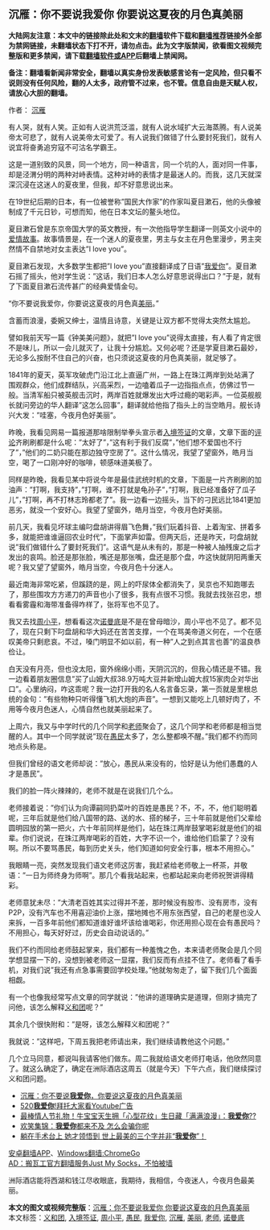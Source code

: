 <h2>沉雁：你不要说我爱你 你要说这夏夜的月色真美丽</h2> <p class="notice"><b>大陆网友注意：本文中的链接除此处和文末的<a href="https://github.com/bannedbook/fanqiang" >翻墙</a>软件下载和<a href="https://github.com/killgcd/justmysocks/blob/master/README.md">翻墙推荐</a>链接外全部为禁网链接，未翻墙状态下打不开，请勿点击。此为文字版禁闻，欲看图文视频完整版和更多禁闻，请下载<a href="https://github.com/bannedbook/fanqiang">翻墙软件或APP</a>后翻墙上禁闻网。</p><p>备注：翻墙看新闻非常安全，翻墙以真实身份发表敏感言论有一定风险，但只看不说则没有任何风险，翻的人太多，政府管不过来，也不管。信息自由是天赋人权，请放心大胆的翻墙。</b></p>  <div class="entry"> <p>作者： <a href="https://www.bannedbook.org/bnews/tag/%e6%b2%89%e9%9b%81/" class="st_tag internal_tag" rel="tag" title="标签 沉雁 下的日志">沉雁</a></p> <p>有人哭，就有人笑。正如有人说洪荒泛滥，就有人说水域扩大云海蒸腾。有人说美帝太可悲了，就有人说美帝太可爱了。有人说我们做错了什么要封死我们，就有人说宜将奋勇追穷寇不可沽名学霸王。</p> <p>这是一道别致的风景，同一个地方，同一种语言，同一个坑的人，面对同一件事，却是泾渭分明的两种对峙表情。这种对峙的表情才是最迷人的。而我，这几天就深深沉浸在这迷人的夏夜里，但我，却不好意思说出来。</p> <p>在19世纪后期的日本，有一位被誉称&#8221;国民大作家&#8221;的作家叫夏目漱石，他的头像被制成了千元日钞，可想而知，他在日本文坛的鳌头地位。</p> <p>夏目漱石曾是东京帝国大学的英文教授，有一次他指导学生翻译一则英文小说中的<span class='wp_keywordlink'><a href="https://www.bannedbook.org/forum3/topic192.html" title="雪做的燕子——这是一部神奇的爱情故事" target="_blank">爱情故事</a></span>。故事情景是，在一个迷人的夏夜里，男主与女主在月色里漫步，男主突然情不自禁地对女主表达&#8221;I love you&#8221;。</p> <p>夏目漱石发现，大多数学生都把&#8221;I love you&#8221;直接翻译成了日语&#8221;<a href="https://www.bannedbook.org/bnews/tag/%E6%88%91%E7%88%B1%E4%BD%A0/" class="st_tag internal_tag" rel="tag" title="标签 我爱你 下的日志">我爱你</a>&#8221;。夏目漱石摇了摇头，他对学生说：&#8221;这话，我们日本人怎么好意思说得出口？&#8221;于是，就有了下面夏目漱石流传甚广的经典爱情金句。</p> <p>&#8220;你不要说我爱你，你要说这夏夜的月色真<a href="https://www.bannedbook.org/bnews/tag/%E7%BE%8E%E4%B8%BD/" class="st_tag internal_tag" rel="tag" title="标签 美丽 下的日志">美丽</a>。&#8221;</p>  <p>含蓄而浪漫，委婉又绅士，温情且诗意，关键是让双方都不觉得太突然太尴尬。</p> <p>譬如我前天写一篇《钟美美问题》，就把&#8221;I love you&#8221;说得太直接，有人看了肯定很不是味儿，所以一会儿就灭了，让我十分尴尬。又何必呢？还是学夏目漱石最妙，无论多么按耐不住自己的兴奋，也只须说这夏夜的月色真美丽，就足够了。</p> <p>1841年的夏天，英军攻破虎门沿江北上直逼广州，一路上在珠江两岸到处站满了围观群众，他们成群结队，兴高采烈，一边嗑着瓜子一边指指点点，仿佛过节一般。当清军船只被英舰击沉时，两岸百姓就爆发出大呼过瘾的喝彩声。一位英舰舰长就问旁边的华人翻译&#8221;这怎么回事&#8221;，翻译就给他指了指头上的当空皓月。舰长诗兴大发：&#8221;哇塞，今夜月色好美丽&#8221;。</p> <p>昨晚，我看见网易一篇报道那啥限制举拳头宣示者<a href="https://www.bannedbook.org/bnews/tag/%E5%85%A5%E5%A2%83%E7%AD%BE%E8%AF%81/" class="st_tag internal_tag" rel="tag" title="标签 入境签证 下的日志">入境签证</a>的文章，文章下面的<span class='wp_keywordlink_affiliate'><a href="https://www.bannedbook.org/bnews/comments/" title="新闻评论" target="_blank">评论</a></span>齐刷刷都是什么呢：&#8221;太好了&#8221;，&#8221;这有利于我们反腐&#8221;，&#8221;他们想不爱国也不行了&#8221;，&#8221;他们的二奶只能在那边独守空房了&#8221;。这什么情况，我望了望窗外，皓月当空，喝了一口刚冲好的咖啡，顿感味道美极了。</p> <p>同样是昨晚，我看见某中将说今年是最佳武统时机的文章，下面是一片齐刷刷的加油声：&#8221;打啊，我支持&#8221;，&#8221;打啊，谁不打就是龟孙子&#8221;，&#8221;打啊，我已经准备好了瓜子儿&#8221;，&#8221;打啊，再不打林志玲都老了&#8221;。我一边看一边摇头，当下的刁民远比1841更加恶劣，就没一个安好心。我望了望窗外，皓月当空，今夜月色好美丽。</p> <p>前几天，我看见坏球主编叼盘胡讲得眉飞色舞，&#8221;我们玩着抖音、上着淘宝、拼着多多，就能把谁谁逼回农业时代&#8221;，下面掌声如雷。但两天后，还是昨天，叼盘胡就说&#8221;我们做错什么了要封死我们&#8221;。这语气是从未有的，那是一种被人抽残废之后才发出的哀鸣。脸还是那张脸，嘴还是那张嘴，盘还是那个盘，咋这快就阴阳两重天呢？我又望了望窗外，皓月当空，今夜月色十分迷人。</p> <p>最近南海非常吃紧，但蹊跷的是，网上的吓尿体全都消失了，吴京也不知跑哪去了，那些围攻方方递刀的声音也小了很多，我有点很不习惯。我就去找张召忠，想看看雾霾和海带准备得咋样了，张将军也不见了。</p>  <p>我又去找<a href="https://www.bannedbook.org/bnews/tag/%e5%91%a8%e5%b0%8f%e5%b9%b3/" class="st_tag internal_tag" rel="tag" title="标签 周小平 下的日志">周小平</a>，想看看这次<a href="https://www.bannedbook.org/bnews/tag/%E8%AF%BA%E6%9B%BC%E5%BA%95/" class="st_tag internal_tag" rel="tag" title="标签 诺曼底 下的日志">诺曼底</a>是不是在曾母暗沙，周小平也不见了。都不见了，现在只剩下叼盘胡和华大妈还在苦苦支撑，一个在骂美帝道义何在，一个在感叹美帝只剩悲哀。不过，嗓门明显不如以前，有一种&#8221;人之到点其言也善&#8221;的温良恭俭让。</p> <p>白天没有月亮，但也没太阳，窗外绵绵小雨，天阴沉沉的，但我心情还是不错。我一边看着朋友圈信息&#8221;买了山姆大叔38.9万吨大豆并新增山姆大叔15家肉企对华出口&#8221;。心里纳闷，咋这乖呢？我一边打开我的名人名言备忘录，第一页就是里根总统的金句：&#8221;有些物种只听得懂飞机大炮的声音&#8221;。一想到又能吃上几顿好肉了，不用等今夜月色迷人，心情自然也就美丽起来了。</p> <p>上周六，我又与中学时代的几个同学和<a href="https://www.bannedbook.org/bnews/tag/%e8%80%81%e5%b8%88/" class="st_tag internal_tag" rel="tag" title="标签 老师 下的日志">老师</a>聚会了，这几个同学和老师都是相当觉醒的人。其中一个同学就说&#8221;现在<a href="https://www.bannedbook.org/bnews/tag/%E6%84%9A%E6%B0%91/" class="st_tag internal_tag" rel="tag" title="标签 愚民 下的日志">愚民</a>太多了，怎么整都唤不醒。&#8221;我们都不约而同地点头称是。</p> <p>但我们曾经的语文老师却说：&#8221;放心，愚民从来没有的，恰好是认为他们愚蠢的人才是愚民&#8221;。</p> <p>我们的脸一阵火辣辣的，老师不就是在说我们几个么。</p> <p>老师接着说：&#8221;你们认为向谭嗣同扔菜叶的百姓是愚民？不，不，不，他们聪明着呢，三年后就是他们给八国带的路、送的水、搭的梯子，三十年前就是他们父辈给圆明园放的第一把火，六十年前同样是他们，站在珠江两岸鼓掌喝彩就是他们的祖辈。你们说说，在珠江两岸喝彩的百姓，大字不识一个，谁给他们启蒙了？没有啊。所以不要骂愚民，每到历史关头，他们知道如何安全行事，根本不用担心。&#8221;</p> <p>我眼睛一亮，突然发现我们语文老师这厉害，我赶紧给老师敬上一杯茶，并敬语：&#8221;一日为师终身为师啊&#8221;。那几个看我站起来，也都站起来向老师祝贺讲得精彩。</p>  <p>老师意犹未尽：&#8221;大清老百姓其实过得并不差，那时候没有股市、没有房市，没有P2P，没有汽车也不用喜迎油价上涨，摆地摊也不用东张西望，自己的老屋也没人来拆，一百多年前他们都知道谁好谁坏该给谁喝彩，你还用担心现在会有愚民吗？不用担心，每天好好过，历史会自动说话的。&#8221;</p> <p>我们不约而同给老师鼓起掌来，我们都有一种羞愧之色，本来请老师聚会是几个同学想显摆一下的，没想到被老师这一显摆，我们反而有点挂不住了。老师看了看手机，对我们说&#8221;我还有点急事需要回学校处理。&#8221;他就匆匆走了，留下我们几个面面相觑。</p> <p>有一个也像我经常写点文章的同学就说：&#8221;他讲的道理确实是道理，但刚才搞完了问他，该怎么解释<a href="https://www.bannedbook.org/bnews/tag/%E4%B9%89%E5%92%8C%E5%9B%A2/" class="st_tag internal_tag" rel="tag" title="标签 义和团 下的日志">义和团</a>呢？&#8221;</p> <p>其余几个很快附和：&#8221;是呀，该怎么解释义和团呢？&#8221;</p> <p>我就说：&#8221;这样吧，下周五我把老师请出来，我们继续请教他这个问题。&#8221;</p> <p>几个立马同意，都说叫我请客他们做东。周二我就给语文老师打电话，他欣然同意了。就这么确定了，确定在洲际酒店这周五（就是今天）下午六点，我们继续探讨义和团问题。</p> <ul class='op-related-articles' title='相关阅读'> <li><a href='https://www.bannedbook.org/bnews/baitai/20200723/1364959.html' target='_blank'>沉雁：你不要说<b>我爱你</b>，你要说这夏夜的月色真美丽</a></li> <li><a href='https://www.bannedbook.org/bnews/taiwannews/20200514/1328516.html' target='_blank'>520<b>我爱你</b>!拜托大家看Youtube广告</a></li> <li><a href='https://www.bannedbook.org/bnews/funmedia/20200218/1278992.html' target='_blank'>最棒情人节礼物！牛宝宝天生拥「心型花纹」生日藏「满满浪漫」：<b>我爱你</b>??</a></li> <li><a href='https://www.bannedbook.org/bnews/funmedia/20200122/1262950.html' target='_blank'>欢笑集锦：<b>我爱你</b>都来不及 怎么会骗你呢</a></li> <li><a href='https://www.bannedbook.org/bnews/funmedia/20190821/1178219.html' target='_blank'>躺在手术台上 她才领悟到 世上最美的三个字并非“<b>我爱你</b>”！</a></li> </ul> <div class="texttj"> <a href="https://github.com/bannedbook/fanqiang/wiki/%E7%A6%81%E9%97%BB%E7%BD%91%E5%AE%89%E5%8D%93%E7%BF%BB%E5%A2%99%E6%96%B0%E9%97%BBAPP" target="_blank">安卓翻墙APP</a>、<a href="https://github.com/bannedbook/fanqiang/wiki/Chrome%E4%B8%80%E9%94%AE%E7%BF%BB%E5%A2%99%E5%8C%85" target="_blank">Windows翻墙:ChromeGo</a><br/> <a href="https://github.com/killgcd/justmysocks/blob/master/README.md" target="_blank">AD：搬瓦工官方翻墙服务Just My Socks，不怕被墙</a> </div><p>洲际酒店能将西湖和钱江尽收眼底，我期待，我相信，今夜迷人，今夜月色最美丽。</p> <a name='sharetosocial'></a>         <div><b>本文的图文或视频完整版</b>：<a href='https://www.bannedbook.org/bnews/comments/20200723/1365050.html'>沉雁：你不要说我爱你 你要说这夏夜的月色真美丽</a></div>  </div><!--END ENTRY--> <div class="postfooter"> <div>本文标签：<a href="https://www.bannedbook.org/bnews/tag/%E4%B9%89%E5%92%8C%E5%9B%A2/" rel="tag">义和团</a>, <a href="https://www.bannedbook.org/bnews/tag/%E5%85%A5%E5%A2%83%E7%AD%BE%E8%AF%81/" rel="tag">入境签证</a>, <a href="https://www.bannedbook.org/bnews/tag/%e5%91%a8%e5%b0%8f%e5%b9%b3/" rel="tag">周小平</a>, <a href="https://www.bannedbook.org/bnews/tag/%E6%84%9A%E6%B0%91/" rel="tag">愚民</a>, <a href="https://www.bannedbook.org/bnews/tag/%E6%88%91%E7%88%B1%E4%BD%A0/" rel="tag">我爱你</a>, <a href="https://www.bannedbook.org/bnews/tag/%e6%b2%89%e9%9b%81/" rel="tag">沉雁</a>, <a href="https://www.bannedbook.org/bnews/tag/%E7%BE%8E%E4%B8%BD/" rel="tag">美丽</a>, <a href="https://www.bannedbook.org/bnews/tag/%e8%80%81%e5%b8%88/" rel="tag">老师</a>, <a href="https://www.bannedbook.org/bnews/tag/%E8%AF%BA%E6%9B%BC%E5%BA%95/" rel="tag">诺曼底</a></div>  </div><!--END POSTFOOTER--> 